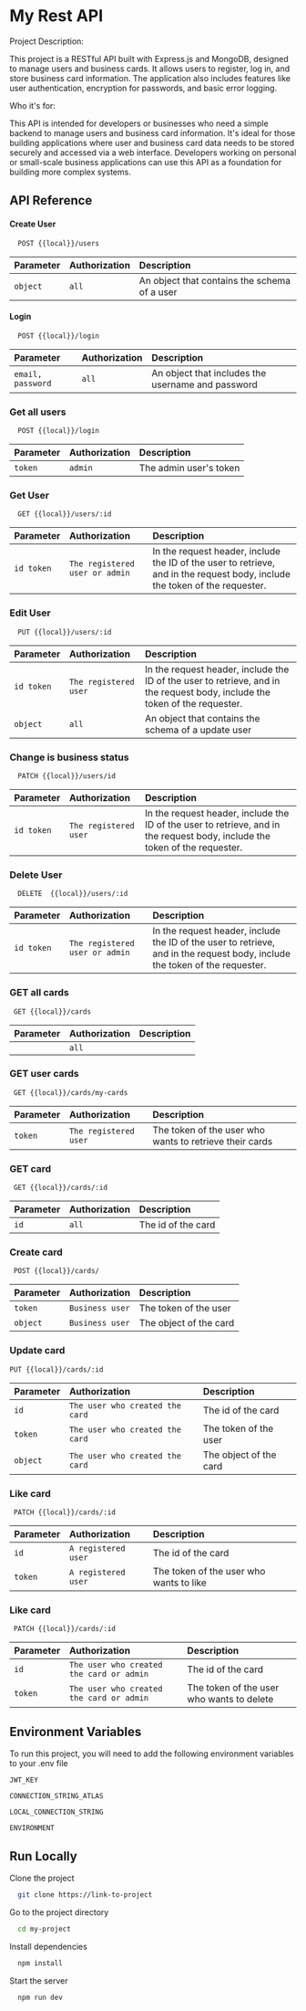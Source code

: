 
# My Rest API

Project Description:

This project is a RESTful API built with Express.js and MongoDB, designed to manage users and business cards. It allows users to register, log in, and store business card information. The application also includes features like user authentication, encryption for passwords, and basic error logging.

Who it's for:

This API is intended for developers or businesses who need a simple backend to manage users and business card information. It's ideal for those building applications where user and business card data needs to be stored securely and accessed via a web interface. Developers working on personal or small-scale business applications can use this API as a foundation for building more complex systems.


## API Reference

#### Create User

```http
  POST {{local}}/users
```

| Parameter | Authorization     | Description                |
| :-------- | :------- | :------------------------- |
| `object` | `all` | An object that contains the schema of a user |

#### Login
```http
  POST {{local}}/login
```

| Parameter | Authorization     | Description                       |
| :-------- | :------- | :-------------------------------- |
| `email, password`      | `all` | An object that includes the username and password |

### Get all users
```http
  POST {{local}}/login
```

| Parameter | Authorization     | Description                       |
| :-------- | :------- | :-------------------------------- |
| `token`      | `admin` | The admin user's token |

### Get User
```http
  GET {{local}}/users/:id
```

| Parameter | Authorization     | Description                       |
| :-------- | :------- | :-------------------------------- |
| `id token`      | `The registered user or admin` |  In the request header, include the ID of the user to retrieve, and in the request body, include the token of the requester. |

### Edit User
```http
  PUT {{local}}/users/:id
```

| Parameter | Authorization     | Description                       |
| :-------- | :------- | :-------------------------------- |
| `id token`      | `The registered user` |  In the request header, include the ID of the user to retrieve, and in the request body, include the token of the requester. |
| `object` | `all` |  An object that contains the schema of a update user|

### Change is business status
```http
  PATCH {{local}}/users/id
```

| Parameter | Authorization     | Description                       |
| :-------- | :------- | :-------------------------------- |
| `id token`      | `The registered user` |  In the request header, include the ID of the user to retrieve, and in the request body, include the token of the requester. |

### Delete User
```http
  DELETE  {{local}}/users/:id
```

| Parameter | Authorization     | Description                       |
| :-------- | :------- | :-------------------------------- |
| `id token`      | `The registered user or admin` |  In the request header, include the ID of the user to retrieve, and in the request body, include the token of the requester. |

### GET all cards
```http
 GET {{local}}/cards
```

| Parameter | Authorization     | Description                       |
| :-------- | :------- | :-------------------------------- |
|       | `all` |  |

### GET user cards
```http
 GET {{local}}/cards/my-cards
```

| Parameter | Authorization     | Description                       |
| :-------- | :------- | :-------------------------------- |
|`token`  | `The registered user` |  The token of the user who wants to retrieve their cards|

### GET card
```http
 GET {{local}}/cards/:id
```

| Parameter | Authorization     | Description                       |
| :-------- | :------- | :-------------------------------- |
|`id`  | `all` |  The id of the card|

### Create card
```http
 POST {{local}}/cards/
```

| Parameter | Authorization     | Description                       |
| :-------- | :------- | :-------------------------------- |
|`token`  | `Business user` |  The token of the user|
|`object`  | `Business user` |  The object of the card|

### Update card
```http
PUT {{local}}/cards/:id
```

| Parameter | Authorization     | Description                       |
| :-------- | :------- | :-------------------------------- |
|`id`  | `The user who created the card` |  The id of the card|
|`token`  | `The user who created the card` |  The token of the user|
|`object`  | `The user who created the card` |  The object of the card|

### Like card
```http
 PATCH {{local}}/cards/:id
```

| Parameter | Authorization     | Description                       |
| :-------- | :------- | :-------------------------------- |
|`id`  | `A registered user` |  The id of the card|
|`token`  | `A registered user` |  The token of the user who wants to like|

### Like card
```http
 PATCH {{local}}/cards/:id
```

| Parameter | Authorization     | Description                       |
| :-------- | :------- | :-------------------------------- |
|`id`  | `The user who created the card or admin` |  The id of the card|
|`token`  | `The user who created the card or admin` |  The token of the user who wants to delete|

## Environment Variables

To run this project, you will need to add the following environment variables to your .env file

`JWT_KEY`

`CONNECTION_STRING_ATLAS`

`LOCAL_CONNECTION_STRING`

`ENVIRONMENT`


## Run Locally

Clone the project

```bash
  git clone https://link-to-project
```

Go to the project directory

```bash
  cd my-project
```

Install dependencies

```bash
  npm install
```

Start the server

```bash
  npm run dev
```

